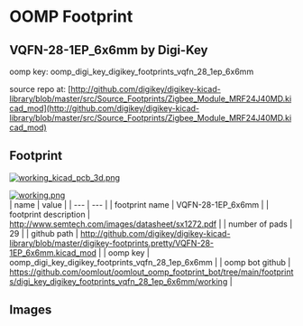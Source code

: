 # OOMP Footprint  
## VQFN-28-1EP_6x6mm  by Digi-Key  
  
oomp key: oomp_digi_key_digikey_footprints_vqfn_28_1ep_6x6mm  
  
source repo at: [http://github.com/digikey/digikey-kicad-library/blob/master/src/Source_Footprints/Zigbee_Module_MRF24J40MD.kicad_mod](http://github.com/digikey/digikey-kicad-library/blob/master/src/Source_Footprints/Zigbee_Module_MRF24J40MD.kicad_mod)  
## Footprint  
  
[![working_kicad_pcb_3d.png](working_kicad_pcb_3d_600.png)](working_kicad_pcb_3d.png)  
  
[![working.png](working_600.png)](working.png)  
| name | value | 
| --- | --- | 
| footprint name | VQFN-28-1EP_6x6mm | 
| footprint description | http://www.semtech.com/images/datasheet/sx1272.pdf | 
| number of pads | 29 | 
| github path | http://github.com/digikey/digikey-kicad-library/blob/master/digikey-footprints.pretty/VQFN-28-1EP_6x6mm.kicad_mod | 
| oomp key | oomp_digi_key_digikey_footprints_vqfn_28_1ep_6x6mm | 
| oomp bot github | https://github.com/oomlout/oomlout_oomp_footprint_bot/tree/main/footprints/digi_key_digikey_footprints_vqfn_28_1ep_6x6mm/working | 
## Images  
